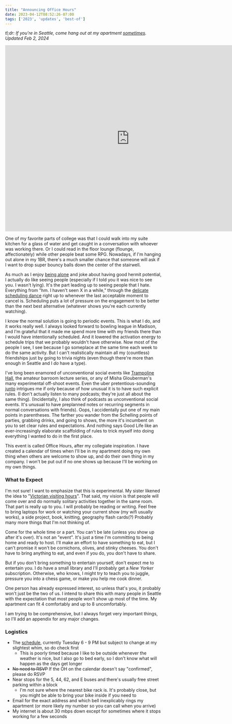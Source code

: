 ```yaml
---
title: "Announcing Office Hours"
date: 2023-04-12T08:52:26-07:00
tags: ['2023', 'updates', 'best-of']
---
```


*tl;dr: If you're in Seattle, come hang out at my apartment [sometimes](https://calendar.google.com/calendar/u/0?cid=MWFmZDZhZmUwNmZmNjhjMTFjOGYzMjVmNjMyMTNjNjM5ZTRlYTlkZjNlMDQ4NDJhYzkwNWU5YzUzMTE4YTIzMUBncm91cC5jYWxlbmRhci5nb29nbGUuY29t). Updated Feb 2, 2024*

<iframe src="https://calendar.google.com/calendar/embed?height=600&wkst=1&bgcolor=%23ffffff&ctz=America%2FLos_Angeles&showTitle=0&showNav=1&showDate=1&showPrint=0&showTabs=0&showCalendars=0&showTz=0&src=MWFmZDZhZmUwNmZmNjhjMTFjOGYzMjVmNjMyMTNjNjM5ZTRlYTlkZjNlMDQ4NDJhYzkwNWU5YzUzMTE4YTIzMUBncm91cC5jYWxlbmRhci5nb29nbGUuY29t&color=%2333B679" style="border-width:0" width="800" height="600" frameborder="0" scrolling="no"></iframe>

One of my favorite parts of college was that I could walk into my suite kitchen for a glass of water and get caught in a conversation with whoever was working there.
Or I could read in the floor lounge (flounge, affectionately) while other people beat some RPG.
Nowadays, if I'm hanging out alone in my 1BR, there's a much smaller chance that someone will ask if I want to drop super bouncy balls down the center of the stairwell.

As much as I enjoy [being alone](https://www.ankit.fyi/being-alone) and joke about having good hermit potential, I actually do like seeing people (especially if I told you it was nice to see you. I wasn't lying).
It's the part leading up to seeing people that I hate.
Everything from "hm. I haven't seen X in a while," through the [delicate scheduling dance](../wherever) right up to whenever the last acceptable moment to cancel is. Scheduling puts a lot of pressure on the engagement to be better than the next best alternative (whatever shows you're each currently watching).

I know the normal solution is going to periodic events.
This is what I do, and it works really well.
I always looked forward to bowling league in Madison, and I'm grateful that it made me spend more time with my friends there than I would have intentionally scheduled.
And it lowered the activation energy to schedule trips that we probably wouldn't have otherwise.
Now most of the people I see, I see because I go someplace at the same time each week to do the same activity.
But I can't realistically maintain all my (countless) friendships just by going to trivia nights (even though there're more than enough in Seattle and I *do* have a type).

I've long been enamored of unconventional social events like [Trampoline Hall](https://shows.acast.com/trampolinehall/episodes/amylangstaff-etiquette), the amateur barroom lecture series, or any of Misha Glouberman's many experimental off-shoot events.
Even the uber pretentious-sounding [junto](https://www.youtube.com/watch?v=C7GBQMdD6Yg) intrigues me if only because of how unusual it is to have such explicit rules.
(I don't actually listen to many podcasts; they're just all about the same thing).
(Incidentally, I also think of podcasts as unconventional social events.
It's unusual to have preplanned notes or recurring segments in normal conversations with friends).
Oops, I accidentally put one of my main points in parentheses.
    The farther you wander from the Schelling points of parties, grabbing drinks, and going to shows, the more it's incumbent on you to set clear rules and expectations.
And nothing says Good Life like an ever-increasingly elaborate scaffolding of rules to trick myself into doing everything I wanted to do in the first place.

This event is called Office Hours, after my collegiate inspiration.
I have created a calendar of times when I'll be in my apartment doing my own thing when others are welcome to show up, and do their own thing in my company.
I won't be put out if no one shows up because I'll be working on my own things.

### What to Expect

I'm not sure! I want to emphasize that this is experimental.
My sister likened the idea to "[Victorian visiting hours](https://en.wikipedia.org/wiki/At_Home_day)".
That said, my vision is that people will come over and do normally solitary activities together in the same room.
That part is really up to you.
I will probably be reading or writing.
Feel free to bring laptops for work or watching your current show (my wifi usually works), a side project, book, knitting, geography flash cards(?)
Probably many more things that I'm not thinking of.

Come for the whole time or a part.
You can't be late (unless you show up after it's over).
It's not an "event".
It's just a time I'm committing to being home and ready to host.
I'll make an effort to have something to eat, but I can't promise it won't be cornichons, olives, and stinky cheeses.
You don't have to bring anything to eat, and even if you do, you don't have to share.

But if you don't bring something to entertain yourself, don't expect me to entertain you.
I do have a small library and I'll probably get a *New Yorker* subscription.
Otherwise, who knows, I might try to teach you to juggle, pressure you into a chess game, or make you help me cook dinner.

One person has already expressed interest, so unless that's you, it probably won't just be the two of us.
I intend to share this with many people in Seattle with the expectation that most people won't show up most of the time.
My apartment can fit 4 comfortably and up to 8 uncomfortably.

I am trying to be comprehensive, but I always forget very important things, so I'll add an appendix for any major changes.

### Logistics

* The [schedule](https://calendar.google.com/calendar/u/0?cid=MWFmZDZhZmUwNmZmNjhjMTFjOGYzMjVmNjMyMTNjNjM5ZTRlYTlkZjNlMDQ4NDJhYzkwNWU5YzUzMTE4YTIzMUBncm91cC5jYWxlbmRhci5nb29nbGUuY29t), currently Tuesday 6 - 9 PM but subject to change at my slightest whim, so do check first
  * This is poorly timed because I like to be outside whenever the weather is nice, but I also go to bed early, so I don't know what will happen as the days get longer
* ~~No need to RSVP~~ If the OH on the calendar doesn't say "confirmed", please do RSVP
* Near stops for the 5, 44, 62, and E buses and there's usually free street parking within a block
  * I'm not sure where the nearest bike rack is. It's probably close, but you might be able to bring your bike inside if you need to
* Email for the exact address and which bell inexplicably rings my apartment (or more likely my number so you can call when you arrive)
* My internet is about 30 mbps down except for sometimes where it stops working for a few seconds

